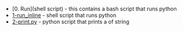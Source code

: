 * [0. Run](shell script) - this contains a bash script that runs python
* [1-run_inline](./1-run_inline) - shell script that runs python
* [2-print.py](./2-print.py) - python script that prints a of string
